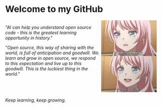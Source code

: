 # Welcome to my GitHub

<div align="left" style="display: inline-block; width: 60%; vertical-align: top;">
  <p><em>"AI can help you understand open source code - this is the greatest learning opportunity in history."</em></p>
  
  <p><em>"Open source, this way of sharing with the world, is full of anticipation and goodwill. We learn and grow in open source, we respond to this expectation and live up to this goodwill. This is the luckiest thing in the world."</em></p>
</div>

<div align="right" style="display: inline-block; width: 35%; vertical-align: top;">
  <img src="png/fighting~.jpg" alt="fighting~" width="200" height="auto">
</div>

*Keep learning, keep growing.* 
